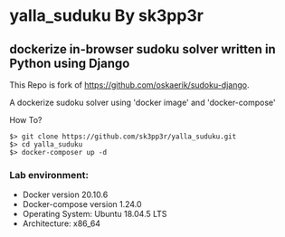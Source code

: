 # yalla_suduku By sk3pp3r
## dockerize in-browser sudoku solver written in Python using Django

This Repo is fork of https://github.com/oskaerik/sudoku-django.

A dockerize sudoku solver using 'docker image' and 'docker-compose'

How To? 
```
$> git clone https://github.com/sk3pp3r/yalla_suduku.git
$> cd yalla_suduku
$> docker-composer up -d
```

### Lab environment:
* Docker version 20.10.6
* Docker-compose version 1.24.0
* Operating System: Ubuntu 18.04.5 LTS
* Architecture: x86_64

